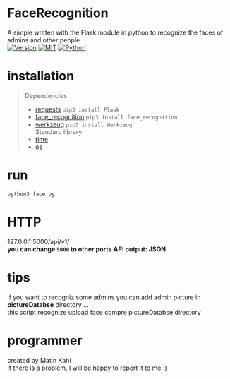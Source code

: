 # FaceRecognition
A simple written with the Flask module in python to recognize the faces of admins and other people<br/>
[![Version](https://img.shields.io/badge/version-v1.0.0-blue.svg)]()
[![MIT](https://img.shields.io/packagist/l/doctrine/orm.svg)](https://github.com/MrSubmissive/AdminFounder/blob/master/LICENSE) 
[![Python](https://img.shields.io/badge/python-v3-blue.svg)]()
<br/>
# installation
> Dependencies  
> - [requests](https://pypi.org/project/Flask/) `pip3 install Flask`
> - [face_recognition](https://pypi.org/project/face-recognition/) `pip3 install face_recognition`
> - [werkzeug](https://docs.python.org/3/library/threading.html) `pip3 install Werkzeug` <br/>
> Standard library
> - [time](https://docs.python.org/3.4/library/time.html)
> - [os](https://docs.python.org/3.4/library/os.html)

# run
`python3 face.py`<br/>
# HTTP
127.0.0.1:5000/api/v1/ <br/>
**you can change `5000` to other ports**
**API output: JSON**
# tips
if you want to recogniz some admins you can add admin picture in **pictureDatabse** directory ...<br/>
this script recognize upload face compre pictureDatabse directory

# programmer
created by Matin Kahi<br/>
If there is a problem, I will be happy to report it to me :)

